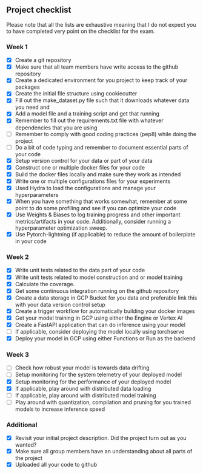 ## Project checklist

Please note that all the lists are exhaustive meaning that I do not expect you to have completed very point on the checklist for the exam.

### Week 1

- [X] Create a git repository
- [X] Make sure that all team members have write access to the github repository
- [X] Create a dedicated environment for you project to keep track of your packages
- [X] Create the initial file structure using cookiecutter
- [X] Fill out the make_dataset.py file such that it downloads whatever data you need and
- [X] Add a model file and a training script and get that running
- [X] Remember to fill out the requirements.txt file with whatever dependencies that you are using
- [ ] Remember to comply with good coding practices (pep8) while doing the project
- [ ] Do a bit of code typing and remember to document essential parts of your code
- [X] Setup version control for your data or part of your data
- [X] Construct one or multiple docker files for your code
- [X] Build the docker files locally and make sure they work as intended
- [X] Write one or multiple configurations files for your experiments
- [X] Used Hydra to load the configurations and manage your hyperparameters
- [X] When you have something that works somewhat, remember at some point to do some profiling and see if you can optimize your code
- [X] Use Weights & Biases to log training progress and other important metrics/artifacts in your code. Additionally, consider running a hyperparameter optimization sweep.
- [X] Use Pytorch-lightning (if applicable) to reduce the amount of boilerplate in your code

### Week 2

- [X] Write unit tests related to the data part of your code
- [X] Write unit tests related to model construction and or model training
- [X] Calculate the coverage.
- [X] Get some continuous integration running on the github repository
- [X] Create a data storage in GCP Bucket for you data and preferable link this with your data version control setup
- [X] Create a trigger workflow for automatically building your docker images
- [X] Get your model training in GCP using either the Engine or Vertex AI
- [X] Create a FastAPI application that can do inference using your model
- [ ] If applicable, consider deploying the model locally using torchserve
- [X] Deploy your model in GCP using either Functions or Run as the backend

### Week 3

- [ ] Check how robust your model is towards data drifting
- [ ] Setup monitoring for the system telemetry of your deployed model
- [X] Setup monitoring for the performance of your deployed model
- [X] If applicable, play around with distributed data loading
- [ ] If applicable, play around with distributed model training
- [ ] Play around with quantization, compilation and pruning for you trained models to increase inference speed

### Additional

- [X] Revisit your initial project description. Did the project turn out as you wanted?
- [X] Make sure all group members have an understanding about all parts of the project
- [X] Uploaded all your code to github
